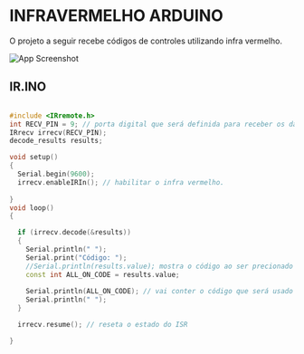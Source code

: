 
# INFRAVERMELHO ARDUINO

O projeto a seguir recebe códigos de controles utilizando infra vermelho.




![App Screenshot](https://thumbs2.imgbox.com/6a/8b/sucfZwsT_t.png)


## IR.INO 

```c++

#include <IRremote.h>
int RECV_PIN = 9; // porta digital que será definida para receber os dados do Arduino.
IRrecv irrecv(RECV_PIN);
decode_results results;

void setup()
{
  Serial.begin(9600);
  irrecv.enableIRIn(); // habilitar o infra vermelho.
  
}
void loop()
{

  if (irrecv.decode(&results))
  {
    Serial.println(" ");
    Serial.print("Código: ");
    //Serial.println(results.value); mostra o código ao ser precionado um botão do controle
    const int ALL_ON_CODE = results.value;
    
    Serial.println(ALL_ON_CODE); // vai conter o código que será usado nas condições
    Serial.println(" ");
  }

  irrecv.resume(); // reseta o estado do ISR

}
```

